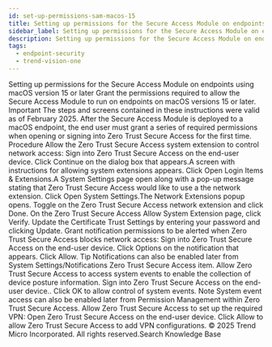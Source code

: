 ```yaml
---
id: set-up-permissions-sam-macos-15
title: Setting up permissions for the Secure Access Module on endpoints using macOS version 15 or later
sidebar_label: Setting up permissions for the Secure Access Module on endpoints using macOS version 15 or later
description: Setting up permissions for the Secure Access Module on endpoints using macOS version 15 or later
tags:
  - endpoint-security
  - trend-vision-one
---
```


 Setting up permissions for the Secure Access Module on endpoints using macOS version 15 or later Grant the permissions required to allow the Secure Access Module to run on endpoints on macOS versions 15 or later. Important The steps and screens contained in these instructions were valid as of February 2025. After the Secure Access Module is deployed to a macOS endpoint, the end user must grant a series of required permissions when opening or signing into Zero Trust Secure Access for the first time. Procedure Allow the Zero Trust Secure Access system extension to control network access: Sign into Zero Trust Secure Access on the end-user device. Click Continue on the dialog box that appears.A screen with instructions for allowing system extensions appears. Click Open Login Items & Extensions.A System Settings page open along with a pop-up message stating that Zero Trust Secure Access would like to use a the network extension. Click Open System Settings.The Network Extensions popup opens. Toggle on the Zero Trust Secure Access network extension and click Done. On the Zero Trust Secure Access Allow System Extension page, click Verify. Update the Certificate Trust Settings by entering your password and clicking Update. Grant notification permissions to be alerted when Zero Trust Secure Access blocks network access: Sign into Zero Trust Secure Access on the end-user device. Click Options on the notification that appears. Click Allow. Tip Notifications can also be enabled later from System Settings/Notifications Zero Trust Secure Access item. Allow Zero Trust Secure Access to access system events to enable the collection of device posture information. Sign into Zero Trust Secure Access on the end-user device.. Click OK to allow control of system events. Note System event access can also be enabled later from Permission Management within Zero Trust Secure Access. Allow Zero Trust Secure Access to set up the required VPN: Open Zero Trust Secure Access on the end-user device. Click Allow to allow Zero Trust Secure Access to add VPN configurations. © 2025 Trend Micro Incorporated. All rights reserved.Search Knowledge Base